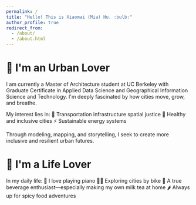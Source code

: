 ```yaml
---
permalink: /
title: "Hello! This is Xiaomai (Mia) Hu. :bulb:"
author_profile: true
redirect_from: 
  - /about/
  - /about.html
---
```

🌆 I'm an Urban Lover
======
I am currently a Master of Architecture student at UC Berkeley with Graduate Certificate in Applied Data Science and Geographical Information Science and Technology. I'm deeply fascinated by how cities move, grow, and breathe. 

My interest lies in:
📍 Transportation infrastructure spatial justice
🌿 Healthy and inclusive cities
⚡ Sustainable energy systems

Through modeling, mapping, and storytelling, I seek to create more inclusive and resilient urban futures.


🍹 I'm a Life Lover
======
In my daily life:
🎹 I love playing piano
🚴‍♀️ Exploring cities by bike
🧋 A true beverage enthusiast—especially making my own milk tea at home
🌶️ Always up for spicy food adventures
